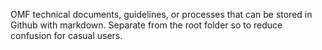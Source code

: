 OMF technical documents, guidelines, or processes that can be stored in Github with markdown.  Separate from the root folder so to reduce confusion for casual users.

